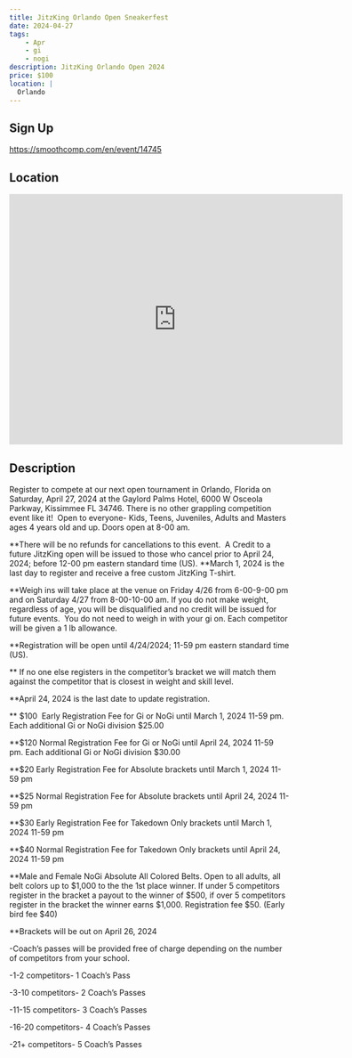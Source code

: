 ```yaml
---
title: JitzKing Orlando Open Sneakerfest
date: 2024-04-27
tags:
    - Apr
    - gi 
    - nogi 
description: JitzKing Orlando Open 2024
price: $100
location: |
  Orlando
---
```

## Sign Up
https://smoothcomp.com/en/event/14745

## Location
<iframe src="https://www.google.com/maps/embed?pb=!1m18!1m12!1m3!1d12345.6789!2d-81.5256994!3d28.3428176!2m3!1f0!2f0!3f0!3m2!1i1024!2i768!4f13.1!3m3!1m2!1s0x0%3A0x0!2z28.3428176!5e0!3m2!1sen!2sus!4v1234567890" width="600" height="450" style="border:0;" allowfullscreen="" loading="lazy"></iframe>

## Description
Register to compete at
our next open tournament in Orlando, Florida on Saturday, April 27, 2024 at the Gaylord Palms Hotel, 6000 W Osceola Parkway, Kissimmee FL 34746. There is no other grappling competition
event like it!  Open to everyone- Kids, Teens, Juveniles, Adults and Masters ages 4 years old and up. Doors open at 8-00 am. 


**There will be no refunds for cancellations to this
event.  A Credit to a future JitzKing open will be issued to those who cancel prior to April 24, 2024; before 12-00
pm eastern standard time (US). **March 1, 2024 is the last day to register and receive a free custom JitzKing T-shirt.


**Weigh ins will take place at the venue on Friday 4/26 from 6-00-9-00 pm and on Saturday 4/27 from 8-00-10-00 am. If you do not make weight,
regardless of age, you will be disqualified and no credit will be issued for
future events.  You do not need to
weigh in with your gi on. Each competitor will be given a 1 lb allowance.


**Registration will be open until 4/24/2024; 11-59 pm eastern standard
time (US).


** If no one else registers in the competitor’s bracket we will match them against the competitor that is closest in weight and skill level.


**April 24, 2024 is the last date to update registration.


** $100  Early Registration Fee for Gi or NoGi until March 1, 2024 11-59 pm. Each additional Gi or NoGi division $25.00


**$120 Normal Registration Fee for Gi or NoGi until April 24, 2024 11-59 pm. Each additional Gi or NoGi division $30.00


**$20 Early Registration Fee for Absolute brackets until March 1, 2024 11-59 pm


**$25 Normal Registration Fee for Absolute brackets until April 24, 2024 11-59 pm


**$30 Early Registration Fee for Takedown Only brackets until March 1, 2024 11-59 pm


**$40 Normal Registration Fee for Takedown Only brackets until April 24, 2024 11-59 pm


**Male and Female NoGi Absolute All Colored Belts. Open to all adults, all belt colors up to $1,000 to the the 1st place winner. If under 5 competitors register in the bracket a payout to the winner of $500, if over 5 competitors register in the bracket the winner earns $1,000. Registration fee $50. (Early bird fee $40)


**Brackets will be out on April 26, 2024


-Coach’s passes will be provided free of charge depending on the number of competitors from your school.


-1-2 competitors- 1 Coach’s Pass


-3-10 competitors- 2 Coach’s Passes


-11-15 competitors- 3 Coach’s Passes


-16-20 competitors- 4 Coach’s Passes


-21+ competitors- 5 Coach’s Passes